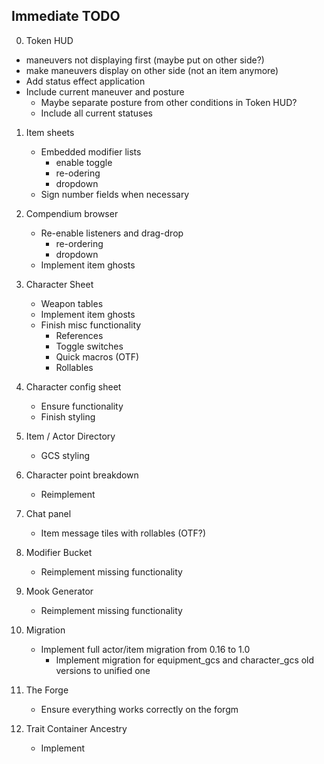 ## Immediate TODO

0. Token HUD

-   maneuvers not displaying first (maybe put on other side?)
-   make maneuvers display on other side (not an item anymore)
-   Add status effect application
-   Include current maneuver and posture
    -   Maybe separate posture from other conditions in Token HUD?
    -   Include all current statuses

1. Item sheets

    - Embedded modifier lists
        - enable toggle
        - re-odering
        - dropdown
    - Sign number fields when necessary

2. Compendium browser

    - Re-enable listeners and drag-drop
        - re-ordering
        - dropdown
    - Implement item ghosts

3. Character Sheet

    - Weapon tables
    - Implement item ghosts
    - Finish misc functionality
        - References
        - Toggle switches
        - Quick macros (OTF)
        - Rollables

4. Character config sheet

    - Ensure functionality
    - Finish styling

5. Item / Actor Directory

    - GCS styling

6. Character point breakdown

    - Reimplement

7. Chat panel

    - Item message tiles with rollables (OTF?)

8. Modifier Bucket

    - Reimplement missing functionality

9. Mook Generator

    - Reimplement missing functionality

10. Migration

    - Implement full actor/item migration from 0.16 to 1.0
        - Implement migration for equipment_gcs and character_gcs old versions to unified one

11. The Forge

    - Ensure everything works correctly on the forgm

12. Trait Container Ancestry

    - Implement
